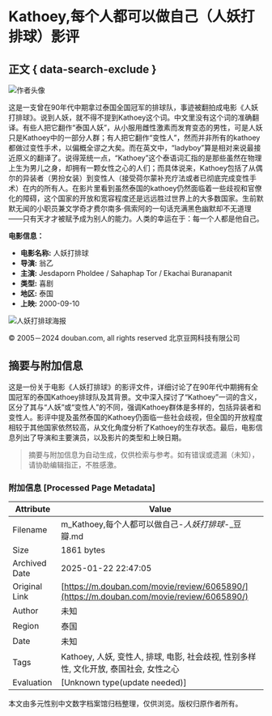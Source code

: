 # Kathoey,每个人都可以做自己（人妖打排球）影评

## 正文 { data-search-exclude }


![作者头像](https://img2.doubanio.com/icon/u28423045-1.jpg)

这是一支曾在90年代中期拿过泰国全国冠军的排球队，事迹被翻拍成电影《人妖打排球》。说到人妖，就不得不提到Kathoey这个词。中文里没有这个词的准确翻译。有些人把它翻作“泰国人妖”，从小服用雌性激素而发育变态的男性，可是人妖只是Kathoey中的一部分人群；有人把它翻作“变性人”，然而并非所有的kathoey都做过变性手术，以偏概全谬之大矣。而在英文中，“ladyboy”算是相对来说最接近原义的翻译了。说得笼统一点，“Kathoey”这个泰语词汇指的是那些虽然在物理上生为男儿之身，却拥有一颗女性之心的人们；而具体说来，Kathoey包括了从偶尔的异装者（男扮女装）到变性人（接受荷尔蒙补充疗法或者已彻底完成变性手术）在内的所有人。在影片里看到虽然泰国的kathoey仍然面临着一些歧视和官僚化的障碍，这个国家的开放和宽容程度还是远远胜过世界上的大多数国家。生前默默无闻的小职员兼文学奇才费尔南多·佩索阿的一句话充满黑色幽默却不无道理——只有天才才被赋予成为别人的能力。人类的幸运在于：每一个人都是他自己。

**电影信息：**

- **电影名称:** 人妖打排球
- **导演:** 翁乙
- **主演:** Jesdaporn Pholdee / Sahaphap Tor / Ekachai Buranapanit
- **类型:** 喜剧
- **地区:** 泰国
- **上映:** 2000-09-10

![人妖打排球海报](https://img2.doubanio.com/view/photo/s_ratio_poster/public/p2402952101.webp)

© 2005－2024 douban.com, all rights reserved 北京豆网科技有限公司
<!-- tcd_original_link https://m.douban.com/movie/review/6065890/ -->


## 摘要与附加信息

<!-- tcd_abstract -->
这是一份关于电影《人妖打排球》的影评文件，详细讨论了在90年代中期拥有全国冠军的泰国Kathoey排球队及其背景。文中深入探讨了“Kathoey”一词的含义，区分了其与“人妖”或“变性人”的不同，强调Kathoey群体是多样的，包括异装者和变性人。影评中提及虽然泰国的Kathoey仍面临一些社会歧视，但全国的开放程度相较于其他国家依然较高，从文化角度分析了Kathoey的生存状态。最后，电影信息列出了导演和主要演员，以及影片的类型和上映日期。
<!-- tcd_abstract_end -->

> 摘要与附加信息为自动生成，仅供检索与参考。如有错误或遗漏（未知），请协助编辑指正，不胜感激。

### 附加信息 [Processed Page Metadata]

| Attribute       | Value                                  |
|-----------------|----------------------------------------|
| Filename        | m_Kathoey,每个人都可以做自己-_人妖打排球_-_豆瓣.md                             |
| Size            | 1861 bytes                           |
| Archived Date   | 2025-01-22 22:47:05                             |
| Original Link   | [https://m.douban.com/movie/review/6065890/](https://m.douban.com/movie/review/6065890/)                       |
| Author          | 未知                               |
| Region          | 泰国                               |
| Date            | 未知                                 |
| Tags            | Kathoey, 人妖, 变性人, 排球, 电影, 社会歧视, 性别多样性, 文化开放, 泰国社会, 女性之心                                 |
| Evaluation            | [Unknown type(update needed)]                                 |
<!-- tcd_table_end -->

本文由多元性别中文数字档案馆归档整理，仅供浏览。版权归原作者所有。
